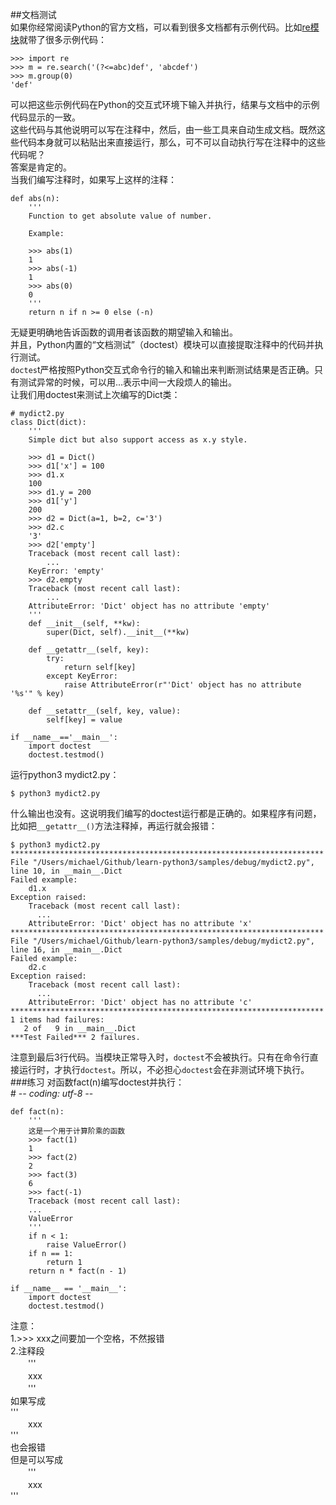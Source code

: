 ##文档测试  
如果你经常阅读Python的官方文档，可以看到很多文档都有示例代码。比如[re模块](https://docs.python.org/2/library/re.html)就带了很多示例代码：

	>>> import re
	>>> m = re.search('(?<=abc)def', 'abcdef')
	>>> m.group(0)
	'def'
可以把这些示例代码在Python的交互式环境下输入并执行，结果与文档中的示例代码显示的一致。  
这些代码与其他说明可以写在注释中，然后，由一些工具来自动生成文档。既然这些代码本身就可以粘贴出来直接运行，那么，可不可以自动执行写在注释中的这些代码呢？  
答案是肯定的。  
当我们编写注释时，如果写上这样的注释：  

	def abs(n):
	    '''
	    Function to get absolute value of number.
	
	    Example:
	
	    >>> abs(1)
	    1
	    >>> abs(-1)
	    1
	    >>> abs(0)
	    0
	    '''
	    return n if n >= 0 else (-n)
无疑更明确地告诉函数的调用者该函数的期望输入和输出。  
并且，Python内置的“文档测试”（doctest）模块可以直接提取注释中的代码并执行测试。  
`doctes`t严格按照Python交互式命令行的输入和输出来判断测试结果是否正确。只有测试异常的时候，可以用...表示中间一大段烦人的输出。  
让我们用doctest来测试上次编写的Dict类：  

	# mydict2.py
	class Dict(dict):
	    '''
	    Simple dict but also support access as x.y style.
	
	    >>> d1 = Dict()
	    >>> d1['x'] = 100
	    >>> d1.x
	    100
	    >>> d1.y = 200
	    >>> d1['y']
	    200
	    >>> d2 = Dict(a=1, b=2, c='3')
	    >>> d2.c
	    '3'
	    >>> d2['empty']
	    Traceback (most recent call last):
	        ...
	    KeyError: 'empty'
	    >>> d2.empty
	    Traceback (most recent call last):
	        ...
	    AttributeError: 'Dict' object has no attribute 'empty'
	    '''
	    def __init__(self, **kw):
	        super(Dict, self).__init__(**kw)
	
	    def __getattr__(self, key):
	        try:
	            return self[key]
	        except KeyError:
	            raise AttributeError(r"'Dict' object has no attribute '%s'" % key)
	
	    def __setattr__(self, key, value):
	        self[key] = value
	
	if __name__=='__main__':
	    import doctest
	    doctest.testmod()
运行python3 mydict2.py：  

	$ python3 mydict2.py
什么输出也没有。这说明我们编写的doctest运行都是正确的。如果程序有问题，比如把`__getattr__()`方法注释掉，再运行就会报错：  

	$ python3 mydict2.py
	**********************************************************************
	File "/Users/michael/Github/learn-python3/samples/debug/mydict2.py", line 10, in __main__.Dict
	Failed example:
	    d1.x
	Exception raised:
	    Traceback (most recent call last):
	      ...
	    AttributeError: 'Dict' object has no attribute 'x'
	**********************************************************************
	File "/Users/michael/Github/learn-python3/samples/debug/mydict2.py", line 16, in __main__.Dict
	Failed example:
	    d2.c
	Exception raised:
	    Traceback (most recent call last):
	      ...
	    AttributeError: 'Dict' object has no attribute 'c'
	**********************************************************************
	1 items had failures:
	   2 of   9 in __main__.Dict
	***Test Failed*** 2 failures.
注意到最后3行代码。当模块正常导入时，`doctest`不会被执行。只有在命令行直接运行时，才执行`doctest`。所以，不必担心`doctest`会在非测试环境下执行。  
###练习
对函数fact(n)编写doctest并执行：  
	# -*- coding: utf-8 -*-
	
	def fact(n):
	    '''
	    这是一个用于计算阶乘的函数   
	    >>> fact(1)
	    1
	    >>> fact(2)
	    2
	    >>> fact(3)
	    6
	    >>> fact(-1)
	    Traceback (most recent call last):
	    ...
	    ValueError	
	    '''
	    if n < 1:
	        raise ValueError()
	    if n == 1:
	        return 1
	    return n * fact(n - 1)
	
	if __name__ == '__main__':
	    import doctest
	    doctest.testmod()  
注意：  
1.>>> xxx之间要加一个空格，不然报错  
2.注释段  
　　'''  
　　xxx  
　　'''  
如果写成  
'''  
　　xxx  
'''  
也会报错  
但是可以写成  
　　'''  
　　xxx  
'''  

